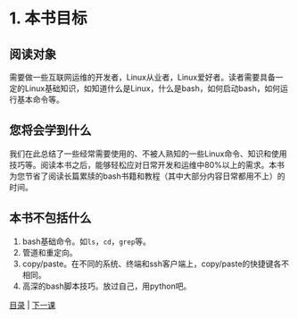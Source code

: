 # 1. 本书目标

## 阅读对象
需要做一些互联网运维的开发者，Linux从业者，Linux爱好者。读者需要具备一定的Linux基础知识，如知道什么是Linux，什么是bash，如何启动bash，如何运行基本命令等。

## 您将会学到什么
我们在此总结了一些经常需要使用的、不被人熟知的一些Linux命令、知识和使用技巧等。阅读本书之后，能够轻松应对日常开发和运维中80%以上的需求。本书为您节省了阅读长篇累牍的bash书籍和教程（其中大部分内容日常都用不上）的时间。

## 本书不包括什么
1. bash基础命令。如`ls`，`cd`，`grep`等。
2. 管道和重定向。
3. copy/paste。在不同的系统、终端和ssh客户端上，copy/paste的快捷键各不相同。
4. 高深的bash脚本技巧。放过自己，用python吧。

[目录](README.md) | [下一课](lesson1.md)
